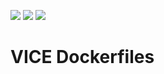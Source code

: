 [![](https://images.microbadger.com/badges/image/bridgettaylor/rstudio-nginx.svg)](https://microbadger.com/images/bridgettaylor/rstudio-nginx)
[![](https://images.microbadger.com/badges/version/bridgettaylor/rstudio-nginx.svg)](https://microbadger.com/images/bridgettaylor/rstudio-nginx)
[![](https://images.microbadger.com/badges/license/bridgettaylor/rstudio-nginx.svg)](https://microbadger.com/images/bridgettaylor/rstudio-nginx)

# VICE Dockerfiles
